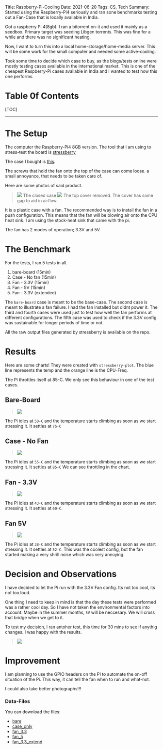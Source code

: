 Title: Raspberry-Pi-Cooling
Date: 2021-06-20
Tags: CS, Tech
Summary: Started using the Raspberry-Pi4 seriously and ran sone benchmarks testing out a Fan-Case that is locally available in India.

Got a raspberry Pi 4(8gb). I ran a bitorrent on-it and used it mainly as a seedbox. Primary target was seeding Libgen torrents. This was fine for a while and there was no significant heating.

Now, I want to turn this into a local home-storage/home-media server. This will be some work for the small computer and needed some active-cooling.

Took some time to decide which case to buy, as the blogs/tests online were mostly testing cases available in the international market. This is one of the cheapest Raspberry-Pi cases available in India and I wanted to test how this one performs.


# Table 0f Contents
[TOC]


<hr>

# The Setup
The computer the Raspberry-Pi4 8GB version.
The tool that I am using to stress-test the board is [stressberry](https://github.com/nschloe/stressberry)

The case I bought is [this](https://www.amazon.in/gp/product/B082ZQSHFZ/ref=ppx_yo_dt_b_asin_title_o01_s01?ie=UTF8&psc=1).

The screws that hold the fan onto the top of the case can come loose. a small annoyance, that needs to be taken care of.

Here are some photos of said product.
>![](/assets/2021-06-20-Raspberry-Pi-Cooling/case_1.png)
> The closed case
>![](/assets/2021-06-20-Raspberry-Pi-Cooling/case_2.png)
> The top cover removed. The cover has some gap to aid in airflow.

It is a plastic case with a fan. The recommended way is to install the fan in a push configuration. This means that the fan will be blowing air onto the CPU heat sink. I am using the stock-heat sink that came with the pi.

The fan has 2 modes of operation; 3.3V and 5V.

# The Benchmark
For the tests, I ran 5 tests in all.
  1. bare-board (15min)
  2. Case - No fan (15min)
  3. Fan - 3.3V (15min)
  4. Fan - 5V (15min)
  5. Fan - 3.3V (extended)

The `bare-board` case is meant to be the base-case.
The second case is meant to illustrate a fan failure. I had the fan installed but didnt power it.
The third and fourth cases were used just to test how well the fan performs at different configurations.
The fifth case was used to check if the 3.3V config was sustainable for longer periods of time or not.

All the raw output files generated by stressberry is available on the repo.

# Results

Here are some charts!
They were created with `stressberry-plot`.
The blue line represents the temp and the orange line is the CPU-Freq.

The Pi throttles itself at 85-C. We only see this behaviour in one of the test cases.

## Bare-Board

>![](/assets/2021-06-20-Raspberry-Pi-Cooling/bare.out.png)

The Pi idles at `50-C` and the temperature starts climbing as soon as we start stressing it.
It settles at `75-C`

## Case - No Fan

>![](/assets/2021-06-20-Raspberry-Pi-Cooling/case_only.out.png)

The Pi idles at `55-C` and the temperature starts climbing as soon as we start stressing it.
It settles at `85-C` We can see throttling in the chart.

## Fan - 3.3V

>![](/assets/2021-06-20-Raspberry-Pi-Cooling/fan_3.3.out.png)

The Pi idles at `43-C` and the temperature starts climbing as soon as we start stressing it.
It settles at `60-C`.

## Fan 5V

>![](/assets/2021-06-20-Raspberry-Pi-Cooling/fan_5.out.png)

The Pi idles at `38-C` and the temperature starts climbing as soon as we start stressing it.
It settles at `52-C`. This was the coolest config, but the fan started making a very shrill noise which was very annoying.

# Decision and Observations
I have decided to let the Pi run with the 3.3V Fan config.
Its not too cool, its not too loud.

One thing I need to keep in mind is that the day these tests were performed was a rather cool day. So I have not taken the environmental factors into account. Maybe in the summer months, `5V` will be neccesary. We will cross that bridge when we get to it.

To test my decision, I ran antoher test, this time for 30 mins to see if anythig changes. I was happy with the results.

>![](/assets/2021-06-20-Raspberry-Pi-Cooling/fan_3.3_extend.out.png)


# Improvement
I am planning to use the GPIO headers on the PI to automate the on-off situation of the Pi. This way, it can tell the fan when to run and what-not.

I could also take better photographs!!!

### Data-Files
You can download the files:

- [bare](/assets/2021-06-20-Raspberry-Pi-Cooling/bare.out)
- [case_only](/assets/2021-06-20-Raspberry-Pi-Cooling/case_only.out)
- [fan_3.3](/assets/2021-06-20-Raspberry-Pi-Cooling/fan_3.3.out)
- [fan_5](/assets/2021-06-20-Raspberry-Pi-Cooling/fan_5.out)
- [fan_3.3_extend](/assets/2021-06-20-Raspberry-Pi-Cooling/fan_3.3_extend.out)